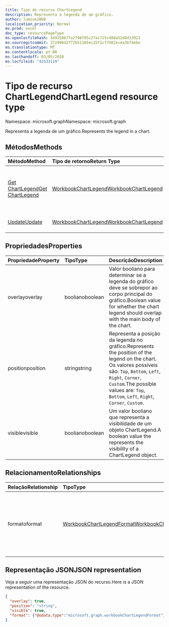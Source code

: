 ```yaml
---
title: Tipo de recurso ChartLegend
description: Representa a legenda de um gráfico.
author: lumine2008
localization_priority: Normal
ms.prod: excel
doc_type: resourcePageType
ms.openlocfilehash: 349158b77a2f98f95c27ac725c400a52d8d33923
ms.sourcegitcommit: 272996d2772b51105ec25f1cf7482ecda3b74ebe
ms.translationtype: MT
ms.contentlocale: pt-BR
ms.lasthandoff: 03/05/2020
ms.locfileid: "42533119"
---
```

# <a name="chartlegend-resource-type"></a><span data-ttu-id="6cce3-103">Tipo de recurso ChartLegend</span><span class="sxs-lookup"><span data-stu-id="6cce3-103">ChartLegend resource type</span></span>

<span data-ttu-id="6cce3-104">Namespace: microsoft.graph</span><span class="sxs-lookup"><span data-stu-id="6cce3-104">Namespace: microsoft.graph</span></span>

<span data-ttu-id="6cce3-105">Representa a legenda de um gráfico.</span><span class="sxs-lookup"><span data-stu-id="6cce3-105">Represents the legend in a chart.</span></span>


## <a name="methods"></a><span data-ttu-id="6cce3-106">Métodos</span><span class="sxs-lookup"><span data-stu-id="6cce3-106">Methods</span></span>

| <span data-ttu-id="6cce3-107">Método</span><span class="sxs-lookup"><span data-stu-id="6cce3-107">Method</span></span>           | <span data-ttu-id="6cce3-108">Tipo de retorno</span><span class="sxs-lookup"><span data-stu-id="6cce3-108">Return Type</span></span>    |<span data-ttu-id="6cce3-109">Descrição</span><span class="sxs-lookup"><span data-stu-id="6cce3-109">Description</span></span>|
|:---------------|:--------|:----------|
|[<span data-ttu-id="6cce3-110">Get ChartLegend</span><span class="sxs-lookup"><span data-stu-id="6cce3-110">Get ChartLegend</span></span>](../api/chartlegend-get.md) | [<span data-ttu-id="6cce3-111">WorkbookChartLegend</span><span class="sxs-lookup"><span data-stu-id="6cce3-111">WorkbookChartLegend</span></span>](chartlegend.md) |<span data-ttu-id="6cce3-112">Leia as propriedades e os relacionamentos do objeto chartLegend.</span><span class="sxs-lookup"><span data-stu-id="6cce3-112">Read properties and relationships of chartLegend object.</span></span>|
|[<span data-ttu-id="6cce3-113">Update</span><span class="sxs-lookup"><span data-stu-id="6cce3-113">Update</span></span>](../api/chartlegend-update.md) | [<span data-ttu-id="6cce3-114">WorkbookChartLegend</span><span class="sxs-lookup"><span data-stu-id="6cce3-114">WorkbookChartLegend</span></span>](chartlegend.md) |<span data-ttu-id="6cce3-115">Atualize o objeto ChartLegend.</span><span class="sxs-lookup"><span data-stu-id="6cce3-115">Update ChartLegend object.</span></span> |

## <a name="properties"></a><span data-ttu-id="6cce3-116">Propriedades</span><span class="sxs-lookup"><span data-stu-id="6cce3-116">Properties</span></span>
| <span data-ttu-id="6cce3-117">Propriedade</span><span class="sxs-lookup"><span data-stu-id="6cce3-117">Property</span></span>     | <span data-ttu-id="6cce3-118">Tipo</span><span class="sxs-lookup"><span data-stu-id="6cce3-118">Type</span></span>   |<span data-ttu-id="6cce3-119">Descrição</span><span class="sxs-lookup"><span data-stu-id="6cce3-119">Description</span></span>|
|:---------------|:--------|:----------|
|<span data-ttu-id="6cce3-120">overlay</span><span class="sxs-lookup"><span data-stu-id="6cce3-120">overlay</span></span>|<span data-ttu-id="6cce3-121">booliano</span><span class="sxs-lookup"><span data-stu-id="6cce3-121">boolean</span></span>|<span data-ttu-id="6cce3-122">Valor booliano para determinar se a legenda do gráfico deve se sobrepor ao corpo principal do gráfico.</span><span class="sxs-lookup"><span data-stu-id="6cce3-122">Boolean value for whether the chart legend should overlap with the main body of the chart.</span></span>|
|<span data-ttu-id="6cce3-123">position</span><span class="sxs-lookup"><span data-stu-id="6cce3-123">position</span></span>|<span data-ttu-id="6cce3-124">string</span><span class="sxs-lookup"><span data-stu-id="6cce3-124">string</span></span>|<span data-ttu-id="6cce3-125">Representa a posição da legenda no gráfico.</span><span class="sxs-lookup"><span data-stu-id="6cce3-125">Represents the position of the legend on the chart.</span></span> <span data-ttu-id="6cce3-126">Os valores possíveis são: `Top`, `Bottom`, `Left`, `Right`, `Corner`, `Custom`.</span><span class="sxs-lookup"><span data-stu-id="6cce3-126">The possible values are: `Top`, `Bottom`, `Left`, `Right`, `Corner`, `Custom`.</span></span>|
|<span data-ttu-id="6cce3-127">visible</span><span class="sxs-lookup"><span data-stu-id="6cce3-127">visible</span></span>|<span data-ttu-id="6cce3-128">booliano</span><span class="sxs-lookup"><span data-stu-id="6cce3-128">boolean</span></span>|<span data-ttu-id="6cce3-129">Um valor booliano que representa a visibilidade de um objeto ChartLegend.</span><span class="sxs-lookup"><span data-stu-id="6cce3-129">A boolean value the represents the visibility of a ChartLegend object.</span></span>|

## <a name="relationships"></a><span data-ttu-id="6cce3-130">Relacionamento</span><span class="sxs-lookup"><span data-stu-id="6cce3-130">Relationships</span></span>
| <span data-ttu-id="6cce3-131">Relação</span><span class="sxs-lookup"><span data-stu-id="6cce3-131">Relationship</span></span> | <span data-ttu-id="6cce3-132">Tipo</span><span class="sxs-lookup"><span data-stu-id="6cce3-132">Type</span></span>   |<span data-ttu-id="6cce3-133">Descrição</span><span class="sxs-lookup"><span data-stu-id="6cce3-133">Description</span></span>|
|:---------------|:--------|:----------|
|<span data-ttu-id="6cce3-134">formato</span><span class="sxs-lookup"><span data-stu-id="6cce3-134">format</span></span>|[<span data-ttu-id="6cce3-135">WorkbookChartLegendFormat</span><span class="sxs-lookup"><span data-stu-id="6cce3-135">WorkbookChartLegendFormat</span></span>](chartlegendformat.md)|<span data-ttu-id="6cce3-136">Representa a formatação de uma legenda de gráfico, que inclui a formatação de fonte e de preenchimento.</span><span class="sxs-lookup"><span data-stu-id="6cce3-136">Represents the formatting of a chart legend, which includes fill and font formatting.</span></span> <span data-ttu-id="6cce3-137">Somente leitura.</span><span class="sxs-lookup"><span data-stu-id="6cce3-137">Read-only.</span></span>|

## <a name="json-representation"></a><span data-ttu-id="6cce3-138">Representação JSON</span><span class="sxs-lookup"><span data-stu-id="6cce3-138">JSON representation</span></span>

<span data-ttu-id="6cce3-139">Veja a seguir uma representação JSON do recurso.</span><span class="sxs-lookup"><span data-stu-id="6cce3-139">Here is a JSON representation of the resource.</span></span>

<!-- {
  "blockType": "resource",
  "baseType": "microsoft.graph.entity",
  "optionalProperties": [

  ],
  "@odata.type": "microsoft.graph.workbookChartLegend"
}-->

```json
{
  "overlay": true,
  "position": "string",
  "visible": true,
  "format": {"@odata.type":"microsoft.graph.workbookChartLegendFormat"}
}

```

<!-- uuid: 8fcb5dbc-d5aa-4681-8e31-b001d5168d79
2015-10-25 14:57:30 UTC -->
<!-- {
  "type": "#page.annotation",
  "description": "ChartLegend resource",
  "keywords": "",
  "section": "documentation",
  "tocPath": ""
}-->
